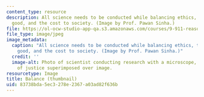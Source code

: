 ```yaml
---
content_type: resource
description: All science needs to be conducted while balancing ethics, the greater
  good, and the cost to society. (Image by Prof. Pawan Sinha.)
file: https://ol-ocw-studio-app-qa.s3.amazonaws.com/courses/9-911-reasonable-conduct-in-science-january-iap-2002/83738bda5ec3278e2367a03ad82f636b_9-911iap02-th.jpg
file_type: image/jpeg
image_metadata:
  caption: "All science needs to be conducted while balancing ethics, the greater\_\
    good, and the cost to society. (Image by Prof. Pawan Sinha.)"
  credit: ''
  image-alt: Photo of scientist conducting research with a microscope, with scales
    of justice superimposed over image.
resourcetype: Image
title: Balance (thumbnail)
uid: 83738bda-5ec3-278e-2367-a03ad82f636b
---
```


